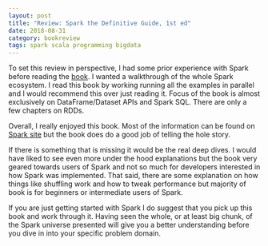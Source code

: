 ```yaml
---
layout: post
title: "Review: Spark the Definitive Guide, 1st ed"
date: 2018-08-31
category: bookreview
tags: spark scala programming bigdata
---
```


To set this review in perspective, I had some prior experience with Spark before reading the [book](https://www.amazon.com/Spark-Definitive-Guide-Processing-Simple/dp/1491912219). I wanted a walkthrough of the whole Spark ecosystem. I read this book by working running all the examples in parallel and I would recommend this over just reading it. Focus of the book is almost exclusively on DataFrame/Dataset APIs and Spark SQL. There are only a few chapters on RDDs.

Overall, I really enjoyed this book. Most of the information can be found on [Spark site](https://spark.apache.org/) but the book does do a good job of telling the hole story.

If there is something that is missing it would be the real deep dives. I would have liked to see even more under the hood explanations but the book very geared towards users of Spark and not so much for developers interested in how Spark was implemented. That said, there are some explanation on how things like shuffling work and how to tweak performance but majority of book is for beginners or intermediate users of Spark.

If you are just getting started with Spark I do suggest that you pick up this book and work through it. Having seen the whole, or at least big chunk, of the Spark universe presented will give you a better understanding before you dive in into your specific problem domain.
